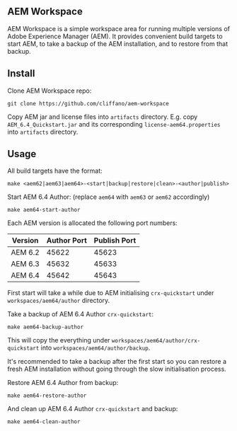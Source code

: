 AEM Workspace
-------------

AEM Workspace is a simple workspace area for running multiple versions of Adobe Experience Manager (AEM).
It provides convenient build targets to start AEM, to take a backup of the AEM installation, and to restore from that backup.

Install
-------

Clone AEM Workspace repo:

    git clone https://github.com/cliffano/aem-workspace

Copy AEM jar and license files into `artifacts` directory.
E.g. copy `AEM_6.4_Quickstart.jar` and its corresponding `license-aem64.properties` into `artifacts` directory.

Usage
-----

All build targets have the format:

    make <aem62|aem63|aem64>-<start|backup|restore|clean>-<author|publish>

Start AEM 6.4 Author: (replace `aem64` with `aem63` or `aem62` accordingly)

    make aem64-start-author

Each AEM version is allocated the following port numbers:

| Version | Author Port | Publish Port |
|---------|-------------|--------------|
| AEM 6.2 | 45622       | 45623        |
| AEM 6.3 | 45632       | 45633        |
| AEM 6.4 | 45642       | 45643        |

First start will take a while due to AEM initialising `crx-quickstart` under `workspaces/aem64/author` directory.

Take a backup of AEM 6.4 Author `crx-quickstart`:

    make aem64-backup-author

This will copy the everything under `workspaces/aem64/author/crx-quickstart` into `workspaces/aem64/author/backup`.

It's recommended to take a backup after the first start so you can restore a fresh AEM installation without going through the slow initialisation process.

Restore AEM 6.4 Author from backup:

    make aem64-restore-author

And clean up AEM 6.4 Author `crx-quickstart` and backup:

    make aem64-clean-author
